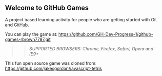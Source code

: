 ## Welcome to GitHub Games

A project based learning activity for people who are getting started with Git and GitHub.

You can play the game at: https://github.com/GH-Dev-Progress-1/github-games-rbrown7787.git

>> _*SUPPORTED BROWSERS*: Chrome, Firefox, Safari, Opera and IE9+_

This fun open source game was cloned from: https://github.com/jakesgordon/javascript-tetris
